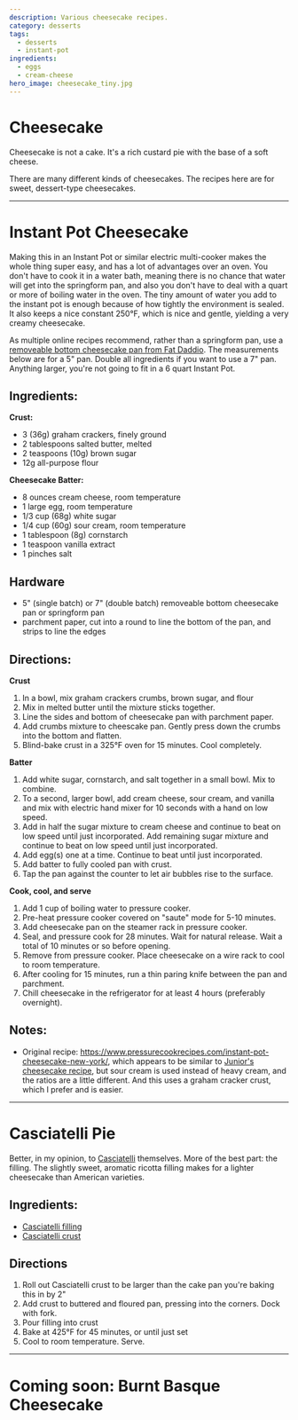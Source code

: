 ```yaml
---
description: Various cheesecake recipes.
category: desserts
tags:
  - desserts
  - instant-pot
ingredients:
  - eggs
  - cream-cheese
hero_image: cheesecake_tiny.jpg
---
```


# Cheesecake

Cheesecake is not a cake. It's a rich custard pie with the base of a soft cheese. 

There are many different kinds of cheesecakes. The recipes here are for sweet, dessert-type cheesecakes.

* * *

# Instant Pot Cheesecake

Making this in an Instant Pot or similar electric multi-cooker makes the whole thing super easy, and has a lot of advantages over an oven. You don't have to cook it in a water bath, meaning there is no chance that water will get into the springform pan, and also you don't have to deal with a quart or more of boiling water in the oven. The tiny amount of water you add to the instant pot is enough because of how tightly the environment is sealed. It also keeps a nice constant 250°F, which is nice and gentle, yielding a very creamy cheesecake.

As multiple online recipes recommend, rather than a springform pan, use a [removeable bottom cheesecake pan from Fat Daddio](https://shop.fatdaddios.com/products/cheesecake-pans). The measurements below are for a 5" pan. Double all ingredients if you want to use a 7" pan. Anything larger, you're not going to fit in a 6 quart Instant Pot.

## Ingredients:

**Crust:**

* 3 (36g) graham crackers, finely ground
* 2 tablespoons salted butter, melted
* 2 teaspoons (10g) brown sugar
* 12g all-purpose flour 

**Cheesecake Batter:**

* 8 ounces cream cheese, room temperature
* 1 large egg, room temperature
* 1/3 cup (68g) white sugar
* 1/4 cup (60g) sour cream, room temperature
* 1 tablespoon (8g) cornstarch
* 1 teaspoon vanilla extract
* 1 pinches salt

## Hardware

* 5" (single batch) or 7" (double batch) removeable bottom cheesecake pan or springform pan
* parchment paper, cut into a round to line the bottom of the pan, and strips to line the edges

## Directions:

**Crust**

1. In a bowl, mix graham crackers crumbs, brown sugar, and flour
2. Mix in melted butter until the mixture sticks together.
3. Line the sides and bottom of cheesecake pan with parchment paper.
4. Add crumbs mixture to cheescake pan. Gently press down the crumbs into the bottom and flatten.
5. Blind-bake crust in a 325°F oven for 15 minutes. Cool completely.

**Batter**

1. Add white sugar, cornstarch, and salt together in a small bowl. Mix to combine.
2. To a second, larger bowl, add cream cheese, sour cream, and vanilla and mix with electric hand mixer for 10 seconds with a hand on low speed.
3. Add in half the sugar mixture to cream cheese and continue to beat on low speed until just incorporated. Add remaining sugar mixture and continue to beat on low speed until just incorporated.
4. Add egg(s) one at a time. Continue to beat until just incorporated.
5. Add batter to fully cooled pan with crust.
6. Tap the pan against the counter to let air bubbles rise to the surface.

**Cook, cool, and serve**

1. Add 1 cup of boiling water to pressure cooker. 
2. Pre-heat pressure cooker covered on "saute" mode for 5-10 minutes.
3. Add cheesecake pan on the steamer rack in pressure cooker.
4. Seal, and pressure cook for 28 minutes. Wait for natural release. Wait a total of 10 minutes or so before opening.
5. Remove from pressure cooker. Place cheesecake on a wire rack to cool to room temperature.
6. After cooling for 15 minutes, run a thin paring knife between the pan and parchment. 
7. Chill cheesecake in the refrigerator for at least 4 hours (preferably overnight).

## Notes:

* Original recipe: <https://www.pressurecookrecipes.com/instant-pot-cheesecake-new-york/>, which appears to be similar to [Junior's cheesecake recipe](https://www.food.com/recipe/juniors-famous-cheesecake-17927), but sour cream is used instead of heavy cream, and the ratios are a little different. And this uses a graham cracker crust, which I prefer and is easier.

* * *

# Casciatelli Pie

Better, in my opinion, to [Casciatelli](./Casciatelli.html) themselves. More of the best part: the filling. The slightly sweet, aromatic ricotta filling makes for a lighter cheesecake than American varieties.

## Ingredients:

- [Casciatelli filling](./Casciatelli.html)
- [Casciatelli crust](./Casciatelli.html)

## Directions

1. Roll out Casciatelli crust to be larger than the cake pan you're baking this in by 2"
2. Add crust to  buttered and floured pan, pressing into the corners. Dock with fork.
3. Pour filling into crust
4. Bake at 425°F for 45 minutes, or until just set
5. Cool to room temperature. Serve.

* * *

# Coming soon: Burnt Basque Cheesecake
